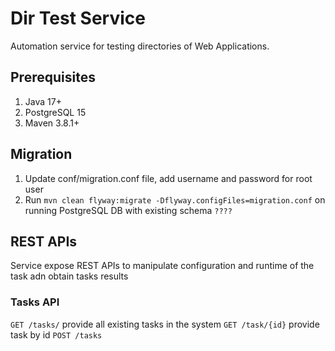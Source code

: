 # Dir Test Service

Automation service for testing directories of Web Applications.

## Prerequisites
1. Java 17+
2. PostgreSQL 15
3. Maven 3.8.1+

## Migration
1. Update conf/migration.conf file, add username and password for root user
2. Run ```mvn clean flyway:migrate -Dflyway.configFiles=migration.conf``` on running PostgreSQL DB with existing schema ```????```

## REST APIs
Service expose REST APIs to manipulate configuration and runtime of the task adn obtain tasks results

### Tasks API
```GET /tasks/``` provide all existing tasks in the system
```GET /task/{id}``` provide task by id
```POST /tasks```

